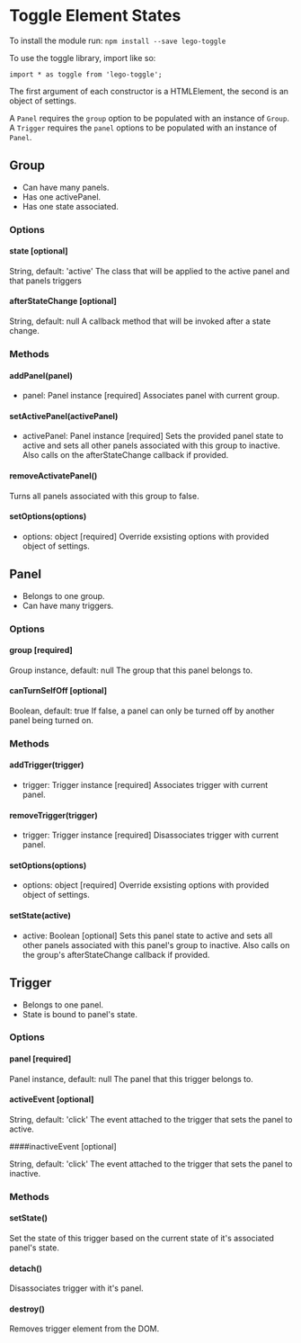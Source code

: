# Toggle Element States

To install the module run: `npm install --save lego-toggle`

To use the toggle library, import like so:
```
import * as toggle from 'lego-toggle';
```

The first argument of each constructor is a HTMLElement, the second is an object of settings.

A `Panel` requires the `group` option to be populated with an instance of `Group`.
A `Trigger` requires the `panel` options to be populated with an instance of `Panel`.



## Group

- Can have many panels.
- Has one activePanel.
- Has one state associated.


### Options


#### state [optional]

String, default: 'active'
The class that will be applied to the active panel and that panels triggers


#### afterStateChange [optional]

String, default: null
A callback method that will be invoked after a state change.


### Methods


#### addPanel(panel)

- panel: Panel instance [required]
Associates panel with current group.


#### setActivePanel(activePanel)

- activePanel: Panel instance [required]
Sets the provided panel state to active and sets all other panels associated with this group to inactive.
Also calls on the afterStateChange callback if provided.


#### removeActivatePanel()

Turns all panels associated with this group to false.

#### setOptions(options)

- options: object [required]
Override exsisting options with provided object of settings.



## Panel

- Belongs to one group.
- Can have many triggers.


### Options


#### group [required]

Group instance, default: null
The group that this panel belongs to.


#### canTurnSelfOff [optional]

Boolean, default: true
If false, a panel can only be turned off by another panel being turned on.


### Methods


#### addTrigger(trigger)

- trigger: Trigger instance [required]
Associates trigger with current panel.


#### removeTrigger(trigger)

- trigger: Trigger instance [required]
Disassociates trigger with current panel.


#### setOptions(options)

- options: object [required]
Override exsisting options with provided object of settings.


#### setState(active)

- active: Boolean [optional]
Sets this panel state to active and sets all other panels associated with this panel's group to inactive.
Also calls on the group's afterStateChange callback if provided.



## Trigger

- Belongs to one panel.
- State is bound to panel's state.


### Options


#### panel [required]

Panel instance, default: null
The panel that this trigger belongs to.


#### activeEvent [optional]

String, default: 'click'
The event attached to the trigger that sets the panel to active.

####inactiveEvent [optional]

String, default: 'click'
The event attached to the trigger that sets the panel to inactive.


### Methods

#### setState()

Set the state of this trigger based on the current state of it's associated panel's state.


#### detach()

Disassociates trigger with it's panel.


#### destroy()

Removes trigger element from the DOM.
